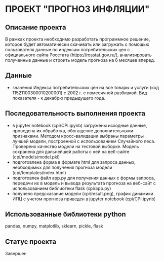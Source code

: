 # ПРОЕКТ "ПРОГНОЗ ИНФЛЯЦИИ"

## Описание проекта
В рамках проекта необходимо разработать программное решение, которое будет автоматически скачивать или загружать с помощью пользователя данные по индексам потребительских цен с официального сайта Росстата (https://rosstat.gov.ru/), анализировать полученные данные и строить модель прогноза на 6 месяцев вперед.

## Данные
- значения Индекса потребительских цен на все товары и услуги (код 11521100300010200001) с 2002 г. с помесячной разбивкой. Вид показателя - к декабрю предыдущего года.

## Последовательность выполнения проекта
- в jupyter notebook (cpi/CPI.ipynb) загружены исходные данные, проведена их обработка, обогащение дополнительными признаками. Методом кросс-валидации выбраны параметры лучшей модели, построенной с использованием Случайного леса. Проверено качество модели на тестовой выборке. Модель сохранена для дальнейшей работы с ней на веб-сайте (cpi/models/model.pkl)
- подготовлена форма в формате html для запроса данных, необходимых для получения прогноза модели (cpi/templates/index.html)
- подготовлен файл app.py для получения данных с формы запроса, передачи их в модель и вывода результата прогноза на веб-сайт с использованием библиотеки flask (cpi/app.py)
- получено предсказание модели (cpi/result.png), график динамики ИПЦ с учетом прогноза приведен в jupyter notebook (cpi/CPI.ipynb)

## Использованные библиотеки python
pandas, numpy, matplotlib, sklearn, pickle, flask

## Статус проекта
Завершен
